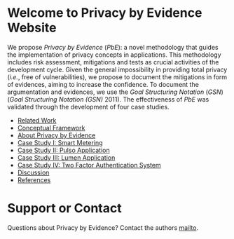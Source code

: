 # Welcome to Privacy by Evidence Website


<p>We propose <em>Privacy by Evidence</em> (<em>PbE</em>): a novel methodology that guides the implementation of privacy concepts in applications. This methodology includes risk assessment, mitigations and tests as crucial activities of the development cycle. Given the general impossibility in providing total privacy (<em>i.e.</em>, free of vulnerabilities), we propose to document the mitigations in form of evidences, aiming to increase the confidence. To document the argumentation and evidences, we use the <em>Goal Structuring Notation</em> (<em>GSN</em>) <span class="citation">(<em>Goal Structuring Notation (GSN)</em> 2011)</span>. The effectiveness of <em>PbE</em> was validated through the development of four case studies.</p>


- [Related Work](https://pedroysb.github.io/Privacy-by-Evidence/related-work)
- [Conceptual Framework](https://pedroysb.github.io/Privacy-by-Evidence/conceptual-framework)
- [About Privacy by Evidence](https://pedroysb.github.io/Privacy-by-Evidence/pbe)
- [Case Study I: Smart Metering](https://pedroysb.github.io/Privacy-by-Evidence/case1)
- [Case Study II: Pulso Application](https://pedroysb.github.io/Privacy-by-Evidence/case2)
- [Case Study III: Lumen Application](https://pedroysb.github.io/Privacy-by-Evidence/case3)
- [Case Study IV: Two Factor Authentication System](https://pedroysb.github.io/Privacy-by-Evidence/case4)
- [Discussion](https://pedroysb.github.io/Privacy-by-Evidence/discussion)
- [References](https://pedroysb.github.io/Privacy-by-Evidence/references)


# Support or Contact

Questions about Privacy by Evidence? Contact the authors [mailto](mailto:pedroyossis@copin.ufcg.edu.br,andrey@computacao.ufcg.edu.br,hyggo@computacao.ufcg.edu.br).

